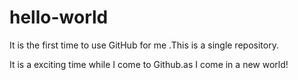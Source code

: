 # hello-world
It is the first time to use GitHub for me .This is a single repository.

It is a exciting time while I come to Github.as I come in a new world!
